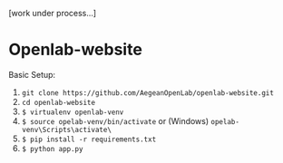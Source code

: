 [work under process...]

Openlab-website
===============

Basic Setup:

1. `git clone https://github.com/AegeanOpenLab/openlab-website.git`
2. `cd openlab-website`
3. `$ virtualenv openlab-venv`
4. `$ source opelab-venv/bin/activate` or (Windows) `opelab-venv\Scripts\activate\`
5. `$ pip install -r requirements.txt`
6. `$ python app.py`
